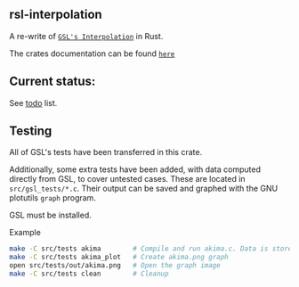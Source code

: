 ## rsl-interpolation

A re-write of [`GSL's Interpolation`] in Rust.

The crates documentation can be found [`here`]

[`GSL's Interpolation`]: https://www.gnu.org/software/gsl/doc/html/interp.html
[`here`]: https://docs.rs/rsl-interpolation/latest/rsl_interpolation/

## Current status:

See [todo](TODO.md) list.

## Testing

All of GSL's tests have been transferred in this crate.

Additionally, some extra tests have been added, with data computed directly from GSL, to cover untested 
cases. These are located in `src/gsl_tests/*.c`. Their output can be saved and graphed with the GNU plotutils `graph` program.

GSL must be installed.


Example
```bash
make -C src/tests akima        # Compile and run akima.c. Data is stored in src/tests/out/akima.dat
make -C src/tests akima_plot   # Create akima.png graph
open src/tests/out/akima.png   # Open the graph image
make -C src/tests clean        # Cleanup
```
